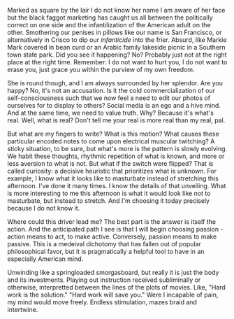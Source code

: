 Marked as square by the lair I do not know her name I am aware of her face but
the black faggot marketing has caught us all between the politically correct on
one side and the infantilization of the American adult on the other. Smothering
our penises in pillows like our name is San Francisco, or alternatively in
Crisco to dip our _infanticide_ into the frier. Absurd, like Markie Mark
covered in bean curd or an Arabic family lakeside picnic in a Southern town
state park. Did you see it happening? No? Probably just not at the right place
at the right time. Remember: I do not want to hurt you, I do not want to erase
you, just grace you within the purview of my own freedom.

She is round though, and I am always surrounded by her splendor. Are you happy?
No, it's not an accusation. Is it the cold commercialization of our
self-consciousness such that we now feel a need to edit our photos of ourselves
for to display to others? Social media is an ego and a hive mind. And at the
same time, we need to value truth. Why? Because it's what's real. Well, what is
real? Don't tell me your real is more real than my real, pal.

But what are my fingers to write? What is this motion? What causes these
particular encoded notes to come upon electrical muscular twitching? A sticky
situation, to be sure, but what's more is the pattern is slowly evolving. We
habit these thoughts, rhythmic repetition of what is known, and more or less
aversion to what is not. But what if the switch were flipped? That is called
curiosity: a decisive heuristic that prioritizes what is unknown. For example,
I know what it looks like to masturbate instead of stretching this afternoon.
I've done it many times. I know the details of that unveiling. What is more
interesting to me this afternoon is what it would look like _not_ to
masturbate, but instead to stretch. And I'm choosing it today precisely because
I do not know it.

Where could this driver lead me? The best part is the answer is itself
the action. And the anticipated path I see is that I will begin choosing
passion - action means to act, to make active. Conversely, passion means to
make passive. This is a medeival dichotomy that has fallen out of popular
philosophical favor, but it is pragmatically a helpful tool to have in an
especially American mind.

Unwinding like a springloaded smorgasboard, but really it is just the body and
its investments. Playing out instruction received subliminally or otherwise,
interpretted between the lines of the plots of movies. Like, "Hard work is the
solution." "Hard work will save you." Were I incapable of pain, my mind would
move freely. Endless stimulation, mazes braid and intertwine.
